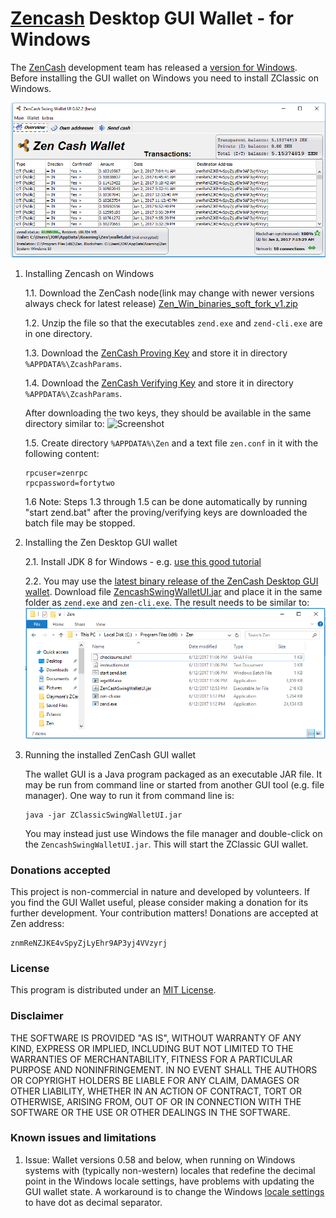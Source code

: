 # [Zencash](https://zensystem.io) Desktop GUI Wallet - for Windows

The [ZenCash](https://zensystem.io) development team has released a [version for Windows](https://github.com/cronicc/zen/releases).
Before installing the GUI wallet on Windows you need to install ZClassic on Windows.

![Screenshot](https://github.com/aicjofs/zencash-swing-wallet-ui/raw/master/docs/ZClassicWalletWindows.png "ZenCash Wallet for Windows")

1. Installing Zencash on Windows

   1.1. Download the ZenCash node(link may change with newer versions always check for latest release) [Zen_Win_binaries_soft_fork_v1.zip](https://github.com/cronicc/zen/releases/download/v.2.0.9-2-b4315d9-soft-fork/Zen_Win_binaries_soft_fork_v1.zip)

   1.2. Unzip the file so that the executables `zend.exe` and `zend-cli.exe` are in one directory.
   
   1.3. Download the [ZenCash Proving Key](https://z.cash/downloads/sprout-proving.key)
        and store it in directory `%APPDATA%\ZcashParams`.
        
   1.4. Download the [ZenCash Verifying Key](https://z.cash/downloads/sprout-verifying.key)
        and store it in directory `%APPDATA%\ZcashParams`.
        
   After downloading the two keys, they should be available in the same directory similar to:
![Screenshot](https://github.com/aicjofs/zencash-swing-wallet-ui/raw/master/docs/ZCashKeyDir.png "ZenCash keys directory on Windows")

   1.5. Create directory `%APPDATA%\Zen` and a text file `zen.conf` in it with the following content:
   ```
   rpcuser=zenrpc
   rpcpassword=fortytwo   
   ```
   1.6 Note: Steps 1.3 through 1.5 can be done automatically by running "start zend.bat" after the proving/verifying keys are downloaded
             the batch file may be stopped.
  
2. Installing the Zen Desktop GUI wallet

   2.1. Install JDK 8 for Windows - e.g. [use this good tutorial](http://www.wikihow.com/Install-the-Java-Software-Development-Kit)

   2.2. You may use the [latest binary release of the ZenCash Desktop GUI wallet](https://github.com/aicjofs/zencash-swing-wallet-ui/releases/latest).
   Download file [ZencashSwingWalletUI.jar](https://github.com/aicjofs/zencash-swing-wallet-ui/releases/download/)
   and place it in the same folder as `zend.exe` and `zen-cli.exe`. The result needs to be similar to:
![Screenshot](https://github.com/aicjofs/zencash-swing-wallet-ui/raw/master/docs/ZClassicWinDir.png "ZenCash directory on Windows")

4. Running the installed ZenCash GUI wallet

   The wallet GUI is a Java program packaged as an executable JAR file. It may be run from command line or started from another GUI tool 
   (e.g. file manager). One way to run it from command line is:
   ```
   java -jar ZClassicSwingWalletUI.jar
   ```
   You may instead just use Windows the file manager and double-click on the `ZencashSwingWalletUI.jar`. 
   This will start the ZClassic GUI wallet.

### Donations accepted
This project is non-commercial in nature and developed by volunteers. If you find the GUI
Wallet useful, please consider making a donation for its further development. Your contribution matters! Donations 
are accepted at Zen address:
```
znmReNZJKE4vSpyZjLyEhr9AP3yj4VVzyrj
```

### License
This program is distributed under an [MIT License](https://github.com/aicjofs/zencash-swing-wallet-ui/raw/master/LICENSE).

### Disclaimer
THE SOFTWARE IS PROVIDED "AS IS", WITHOUT WARRANTY OF ANY KIND, EXPRESS OR
IMPLIED, INCLUDING BUT NOT LIMITED TO THE WARRANTIES OF MERCHANTABILITY,
FITNESS FOR A PARTICULAR PURPOSE AND NONINFRINGEMENT. IN NO EVENT SHALL THE
AUTHORS OR COPYRIGHT HOLDERS BE LIABLE FOR ANY CLAIM, DAMAGES OR OTHER
LIABILITY, WHETHER IN AN ACTION OF CONTRACT, TORT OR OTHERWISE, ARISING FROM,
OUT OF OR IN CONNECTION WITH THE SOFTWARE OR THE USE OR OTHER DEALINGS IN THE
SOFTWARE.

### Known issues and limitations

1. Issue: Wallet versions 0.58 and below, when running on Windows systems with (typically non-western) locales that
redefine the decimal point in the Windows locale settings, have problems with updating the GUI wallet state. 
A workaround is to change the Windows [locale settings](https://windows.lbl.gov/software/optics/5-1-2/Optics4.jpg) to have dot as decimal separator.

